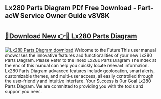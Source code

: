 ## Lx280 Parts Diagram PDf Free Download - Part-acW Service Owner Guide v8V8K

# <h2><a href="http://dfquzai.blite.top/?on=Lx280+Parts+Diagram">🔗Download New 👉🔴 Lx280 Parts Diagram</a></h2>

[![Lx280 Parts Diagram download](https://i.imgur.com/lujVjoI.png)](http://dfquzai.blite.top/?on=Lx280+Parts+Diagram)
Welcome to the Future This user manual showcases the innovative features and functionalities of your new Lx280 Parts Diagram. Please Refer to the Index Lx280 Parts Diagram The index at the end of this manual can help you quickly locate relevant information. Lx280 Parts Diagram advanced features include geolocation, smart alerts, customizable themes, and multi-user access, all easily controlled through the user-friendly and intuitive interface. Your Success is Our Goal Lx280 Parts Diagram. We are committed to providing you with the tools and support you need.
